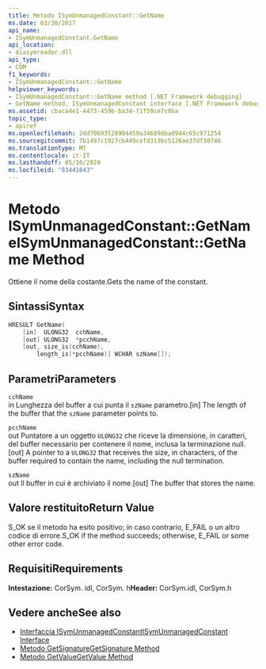 ```yaml
---
title: Metodo ISymUnmanagedConstant::GetName
ms.date: 03/30/2017
api_name:
- ISymUnmanagedConstant.GetName
api_location:
- diasymreader.dll
api_type:
- COM
f1_keywords:
- ISymUnmanagedConstant::GetName
helpviewer_keywords:
- ISymUnmanagedConstant::GetName method [.NET Framework debugging]
- GetName method, ISymUnmanagedConstant interface [.NET Framework debugging]
ms.assetid: cbaca4e1-4473-459b-ba34-f1f59ce7c0ba
topic_type:
- apiref
ms.openlocfilehash: 2dd70693528904459a34689dbad944c65c971254
ms.sourcegitcommit: 7b1497c1927cb449cefd313bc5126ae37df30746
ms.translationtype: MT
ms.contentlocale: it-IT
ms.lasthandoff: 05/16/2020
ms.locfileid: "83441643"
---
```

# <a name="isymunmanagedconstantgetname-method"></a><span data-ttu-id="2fcb2-102">Metodo ISymUnmanagedConstant::GetName</span><span class="sxs-lookup"><span data-stu-id="2fcb2-102">ISymUnmanagedConstant::GetName Method</span></span>
<span data-ttu-id="2fcb2-103">Ottiene il nome della costante.</span><span class="sxs-lookup"><span data-stu-id="2fcb2-103">Gets the name of the constant.</span></span>  
  
## <a name="syntax"></a><span data-ttu-id="2fcb2-104">Sintassi</span><span class="sxs-lookup"><span data-stu-id="2fcb2-104">Syntax</span></span>  
  
```cpp  
HRESULT GetName(  
    [in]  ULONG32  cchName,  
    [out] ULONG32  *pcchName,  
    [out, size_is(cchName),  
        length_is(*pcchName)] WCHAR szName[]);  
```  
  
## <a name="parameters"></a><span data-ttu-id="2fcb2-105">Parametri</span><span class="sxs-lookup"><span data-stu-id="2fcb2-105">Parameters</span></span>  
 `cchName`  
 <span data-ttu-id="2fcb2-106">in Lunghezza del buffer a cui punta il `szName` parametro.</span><span class="sxs-lookup"><span data-stu-id="2fcb2-106">[in] The length of the buffer that the `szName` parameter points to.</span></span>  
  
 `pcchName`  
 <span data-ttu-id="2fcb2-107">out Puntatore a un oggetto `ULONG32` che riceve la dimensione, in caratteri, del buffer necessario per contenere il nome, inclusa la terminazione null.</span><span class="sxs-lookup"><span data-stu-id="2fcb2-107">[out] A pointer to a `ULONG32` that receives the size, in characters, of the buffer required to contain the name, including the null termination.</span></span>  
  
 `szName`  
 <span data-ttu-id="2fcb2-108">out Il buffer in cui è archiviato il nome.</span><span class="sxs-lookup"><span data-stu-id="2fcb2-108">[out] The buffer that stores the name.</span></span>  
  
## <a name="return-value"></a><span data-ttu-id="2fcb2-109">Valore restituito</span><span class="sxs-lookup"><span data-stu-id="2fcb2-109">Return Value</span></span>  
 <span data-ttu-id="2fcb2-110">S_OK se il metodo ha esito positivo; in caso contrario, E_FAIL o un altro codice di errore.</span><span class="sxs-lookup"><span data-stu-id="2fcb2-110">S_OK if the method succeeds; otherwise, E_FAIL or some other error code.</span></span>  
  
## <a name="requirements"></a><span data-ttu-id="2fcb2-111">Requisiti</span><span class="sxs-lookup"><span data-stu-id="2fcb2-111">Requirements</span></span>  
 <span data-ttu-id="2fcb2-112">**Intestazione:** CorSym. idl, CorSym. h</span><span class="sxs-lookup"><span data-stu-id="2fcb2-112">**Header:** CorSym.idl, CorSym.h</span></span>  
  
## <a name="see-also"></a><span data-ttu-id="2fcb2-113">Vedere anche</span><span class="sxs-lookup"><span data-stu-id="2fcb2-113">See also</span></span>

- [<span data-ttu-id="2fcb2-114">Interfaccia ISymUnmanagedConstant</span><span class="sxs-lookup"><span data-stu-id="2fcb2-114">ISymUnmanagedConstant Interface</span></span>](isymunmanagedconstant-interface.md)
- [<span data-ttu-id="2fcb2-115">Metodo GetSignature</span><span class="sxs-lookup"><span data-stu-id="2fcb2-115">GetSignature Method</span></span>](isymunmanagedconstant-getsignature-method.md)
- [<span data-ttu-id="2fcb2-116">Metodo GetValue</span><span class="sxs-lookup"><span data-stu-id="2fcb2-116">GetValue Method</span></span>](isymunmanagedconstant-getvalue-method.md)
